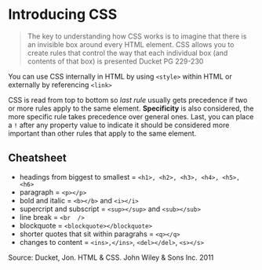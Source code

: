 
# Introducing CSS

> The key to understanding how CSS works is to imagine that there is an invisible box around every HTML element. 
CSS allows you to create rules that control the way that each individual box (and contents of that box) is presented 
Ducket PG 229-230

You can use CSS internally in HTML by using `<style>` within HTML or externally by referencing `<link>` 

CSS is read from top to bottom so *last rule* usually gets precedence if two or more rules apply to the same element. **Specificity** is also considered, the more specific rule takes precedence over general ones. Last, you can place a `!` after any property value to indicate it should be considered more important than other rules that apply to the same element.

## Cheatsheet

* headings from biggest to smallest = `<h1>, <h2>, <h3>, <h4>, <h5>, <h6>`
* paragraph = `<p></p>`
* bold and italic = `<b></b>` and `<i></i>`
* supercript and subscript = `<sup></sup>` and `<sub></sub>`
* line break = `<br  />`
* blockquote = `<blockquote></blockquote>`
* shorter quotes that sit within paragrahs = `<q></q>`
* changes to content = `<ins>,</ins>`, `<del></del>`, `<s></s>`

Source: Ducket, Jon. HTML & CSS. John Wiley & Sons Inc. 2011